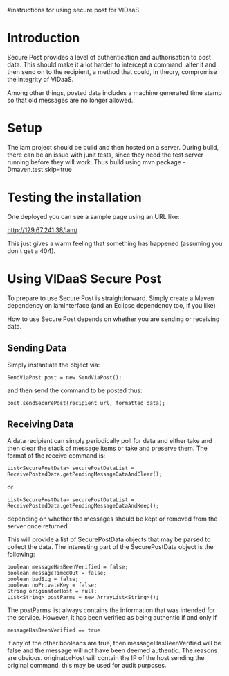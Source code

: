 #instructions for using secure post for VIDaaS

# Introduction #

Secure Post provides a level of authentication and authorisation to post data. This should make it a lot harder to intercept a command, alter it and then send on to the recipient, a method that could, in theory, compromise the integrity of VIDaaS.

Among other things, posted data includes a machine generated time stamp so that old messages are no longer allowed.

# Setup #

The iam project should be build and then hosted on a server. During build, there can be an issue with junit tests, since they need the test server running before they will work. Thus build using
mvn package -Dmaven.test.skip=true

# Testing the installation #

One deployed you can see a sample page using an URL like:

http://129.67.241.38/iam/

This just gives a warm feeling that something has happened (assuming you don't get a 404).

# Using VIDaaS Secure Post #

To prepare to use Secure Post is straightforward. Simply create a Maven dependency on iamInterface (and an Eclipse dependency too, if you like)

How to use Secure Post depends on whether you are sending or receiving data.

## Sending Data ##

Simply instantiate the object via:
```
SendViaPost post = new SendViaPost();
```
and then send the command to be posted thus:
```
post.sendSecurePost(recipient url, formatted data);
```
## Receiving Data ##

A data recipient can simply periodically poll for data and either take and then clear the stack of message items or take and preserve them. The format of the receive command is:

```
List<SecurePostData> securePostDataList = ReceivePostedData.getPendingMessageDataAndClear();
```
or
```
List<SecurePostData> securePostDataList = ReceivePostedData.getPendingMessageDataAndKeep();
```
depending on whether the messages should be kept or removed from the server once returned.

This will provide a list of SecurePostData objects that may be parsed to collect the data. The interesting part of the SecurePostData object is the following:

```
boolean messageHasBeenVerified = false;
boolean messageTimedOut = false;
boolean badSig = false;
boolean noPrivateKey = false;
String originatorHost = null;
List<String> postParms = new ArrayList<String>();
```

The postParms list always contains the information that was intended for the service. However, it has been verified as being authentic if and only if
```
messageHasBeenVerified == true
```
if any of the other booleans are true, then messageHasBeenVerified will be false and the message will not have been deemed authentic. The reasons are obvious. originatorHost will contain the IP of the host sending the original command. this may be used for audit purposes.